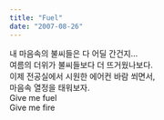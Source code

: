 ```yaml
---
title: "Fuel"
date: "2007-08-26"
---
```


내 마음속의 불씨들은 다 어딜 간건지...  
여름의 더위가 불씨들보다 더 뜨거웠나보다.  
이제 전공실에서 시원한 에어컨 바람 쐬면서,  
마음속 열정을 태워보자.  
Give me fuel  
Give me fire
